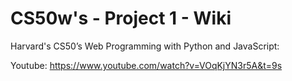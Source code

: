 # CS50w's - Project 1 - Wiki
Harvard's CS50’s Web Programming with Python and JavaScript:

Youtube: https://www.youtube.com/watch?v=VOqKjYN3r5A&t=9s
